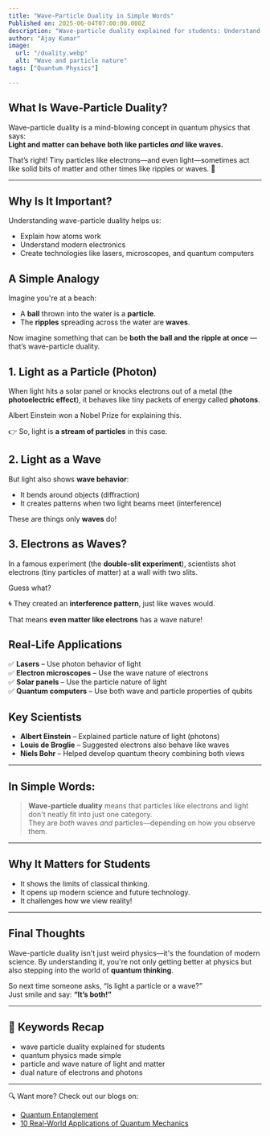```yaml
---
title: "Wave-Particle Duality in Simple Words"
Published on: 2025-06-04T07:00:00.000Z
description: "Wave-particle duality explained for students: Understand how light and matter behave as both waves and particles with simple analogies and real-world examples."
author: "Ajay Kumar"
image:
  url: "/duality.webp"
  alt: "Wave and particle nature"
tags: ["Quantum Physics"]

---
```


## What Is Wave-Particle Duality?

Wave-particle duality is a mind-blowing concept in quantum physics that says:  
**Light and matter can behave both like particles _and_ like waves.**

That’s right! Tiny particles like electrons—and even light—sometimes act like solid bits of matter and other times like ripples or waves. 🤯

---

## Why Is It Important?

Understanding wave-particle duality helps us:

-   Explain how atoms work
-   Understand modern electronics
-   Create technologies like lasers, microscopes, and quantum computers

## A Simple Analogy

Imagine you're at a beach:

-   A **ball** thrown into the water is a **particle**.
-   The **ripples** spreading across the water are **waves**.

Now imagine something that can be **both the ball and the ripple at once** — that’s wave-particle duality.

## 1. Light as a Particle (Photon)

When light hits a solar panel or knocks electrons out of a metal (the **photoelectric effect**), it behaves like tiny packets of energy called **photons**.

Albert Einstein won a Nobel Prize for explaining this.

👉 So, light is **a stream of particles** in this case.

## 2. Light as a Wave

But light also shows **wave behavior**:

-   It bends around objects (diffraction)
-   It creates patterns when two light beams meet (interference)

These are things only **waves** do!

## 3. Electrons as Waves?

In a famous experiment (the **double-slit experiment**), scientists shot electrons (tiny particles of matter) at a wall with two slits.

Guess what?

🌀 They created an **interference pattern**, just like waves would.

That means **even matter like electrons** has a wave nature!

## Real-Life Applications

✅ **Lasers** – Use photon behavior of light  
✅ **Electron microscopes** – Use the wave nature of electrons  
✅ **Solar panels** – Use the particle nature of light  
✅ **Quantum computers** – Use both wave and particle properties of qubits

## Key Scientists

-   **Albert Einstein** – Explained particle nature of light (photons)
-   **Louis de Broglie** – Suggested electrons also behave like waves
-   **Niels Bohr** – Helped develop quantum theory combining both views

---

## In Simple Words:

> **Wave-particle duality** means that particles like electrons and light don't neatly fit into just one category.  
> They are _both_ waves _and_ particles—depending on how you observe them.

---

## Why It Matters for Students

-   It shows the limits of classical thinking.
-   It opens up modern science and future technology.
-   It challenges how we view reality!

---

## Final Thoughts

Wave-particle duality isn't just weird physics—it's the foundation of modern science. By understanding it, you're not only getting better at physics but also stepping into the world of **quantum thinking**.

So next time someone asks, “Is light a particle or a wave?”  
Just smile and say: **“It’s both!”**

---

## 📌 Keywords Recap

-   wave particle duality explained for students
-   quantum physics made simple
-   particle and wave nature of light and matter
-   dual nature of electrons and photons

---

🔍 Want more? Check out our blogs on:

-   [Quantum Entanglement](/what-is-quantum-entanglement-a-bginners-guide)
-   [10 Real-World Applications of Quantum Mechanics](/10-real-world-applications-of-quantum-mechanics)
